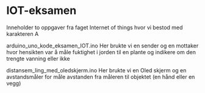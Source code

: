 # IOT-eksamen
Inneholder to oppgaver fra faget Internet of things hvor vi bestod med karakteren A


arduino_uno_kode_eksamen_IOT.ino
Her brukte vi en sender og en mottaker hvor hensikten var å måle fuktighet i jorden til en plante og indikere om den trengte vanning eller ikke

distansem_ling_med_oledskjerm.ino
Her brukte vi en Oled skjerm og en avstandsmåler for måle avstanden fra måleren til objektet (en hånd eller en vegg)
